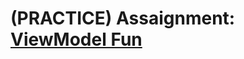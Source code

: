 # (PRACTICE) Assaignment: <a href="https://login.codingdojo.africa/m/613/14006/104536">ViewModel Fun</a>
